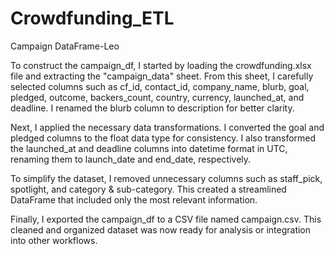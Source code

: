 # Crowdfunding_ETL



Campaign DataFrame-Leo

To construct the campaign_df, I started by loading the crowdfunding.xlsx file and extracting the "campaign_data" sheet. From this sheet, I carefully selected columns such as cf_id, contact_id, company_name, blurb, goal, pledged, outcome, backers_count, country, currency, launched_at, and deadline. I renamed the blurb column to description for better clarity.

Next, I applied the necessary data transformations. I converted the goal and pledged columns to the float data type for consistency. I also transformed the launched_at and deadline columns into datetime format in UTC, renaming them to launch_date and end_date, respectively.

To simplify the dataset, I removed unnecessary columns such as staff_pick, spotlight, and category & sub-category. This created a streamlined DataFrame that included only the most relevant information.

Finally, I exported the campaign_df to a CSV file named campaign.csv. This cleaned and organized dataset was now ready for analysis or integration into other workflows.